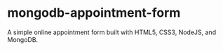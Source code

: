 # mongodb-appointment-form
A simple online appointment form built with HTML5, CSS3, NodeJS, and MongoDB.

